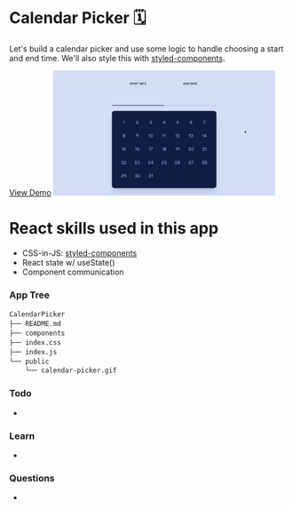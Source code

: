 # Calendar Picker 🗓️

Let's build a calendar picker and use some logic to handle choosing a start and end time. We'll also style this with [styled-components](https://styled-components.com/).

[View Demo]()
<img width="400" src="https://github.com/moisestech/react-hooks-arcade/blob/master/src/components/Apps/CalendarPicker/public/calendar-picker.gif">

# React skills used in this app

- CSS-in-JS: [styled-components](https://styled-components.com/)
- React state w/ useState()
- Component communication

### App Tree

```bash
CalendarPicker
├── README.md
├── components
├── index.css
├── index.js
└── public
    └── calendar-picker.gif
```

### Todo

-

### Learn

-

### Questions

-
